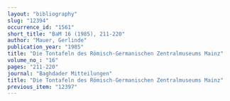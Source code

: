 ```yaml
---
layout: "bibliography"
slug: "12394"
occurrence_id: "1561"
short_title: "BaM 16 (1985), 211-220"
author: "Mauer, Gerlinde"
publication_year: "1985"
title: "Die Tontafeln des Römisch-Germanischen Zentralmuseums Mainz"
volume_no_: "16"
pages: "211-220"
journal: "Baghdader Mitteilungen"
title: "Die Tontafeln des Römisch-Germanischen Zentralmuseums Mainz"
previous_item: "12397"
---
```

